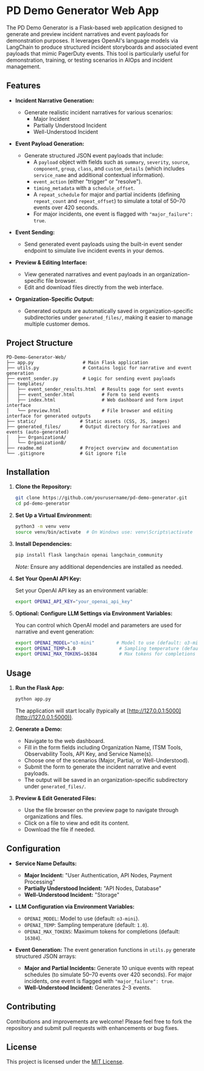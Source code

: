 # PD Demo Generator Web App

The PD Demo Generator is a Flask-based web application designed to generate and preview incident narratives and event payloads for demonstration purposes. It leverages OpenAI's language models via LangChain to produce structured incident storyboards and associated event payloads that mimic PagerDuty events. This tool is particularly useful for demonstration, training, or testing scenarios in AIOps and incident management.

## Features

- **Incident Narrative Generation:**
  - Generate realistic incident narratives for various scenarios:
    - Major Incident
    - Partially Understood Incident
    - Well-Understood Incident

- **Event Payload Generation:**
  - Generate structured JSON event payloads that include:
    - A `payload` object with fields such as `summary`, `severity`, `source`, `component`, `group`, `class`, and `custom_details` (which includes `service_name` and additional contextual information).
    - `event_action` (either "trigger" or "resolve").
    - `timing_metadata` with a `schedule_offset`.
    - A `repeat_schedule` for major and partial incidents (defining `repeat_count` and `repeat_offset`) to simulate a total of 50–70 events over 420 seconds.
    - For major incidents, one event is flagged with `"major_failure": true`.

- **Event Sending:**
  - Send generated event payloads using the built-in event sender endpoint to simulate live incident events in your demos.

- **Preview & Editing Interface:**
  - View generated narratives and event payloads in an organization-specific file browser.
  - Edit and download files directly from the web interface.

- **Organization-Specific Output:**
  - Generated outputs are automatically saved in organization-specific subdirectories under `generated_files/`, making it easier to manage multiple customer demos.

## Project Structure

```
PD-Demo-Generator-Web/
├── app.py                  # Main Flask application
├── utils.py                # Contains logic for narrative and event generation
├── event_sender.py         # Logic for sending event payloads
├── templates/
│   ├── event_sender_results.html  # Results page for sent events
│   ├── event_sender.html          # Form to send events
│   ├── index.html                 # Web dashboard and form input interface
│   └── preview.html               # File browser and editing interface for generated outputs
├── static/                # Static assets (CSS, JS, images)
├── generated_files/       # Output directory for narratives and events (auto-generated)
│   ├── OrganizationA/
│   └── OrganizationB/
├── readme.md              # Project overview and documentation
└── .gitignore             # Git ignore file
```

## Installation

1. **Clone the Repository:**

   ```bash
   git clone https://github.com/yourusername/pd-demo-generator.git
   cd pd-demo-generator
   ```

2. **Set Up a Virtual Environment:**

   ```bash
   python3 -m venv venv
   source venv/bin/activate  # On Windows use: venv\Scripts\activate
   ```

3. **Install Dependencies:**

   ```bash
   pip install flask langchain openai langchain_community
   ```

   *Note:* Ensure any additional dependencies are installed as needed.

4. **Set Your OpenAI API Key:**

   Set your OpenAI API key as an environment variable:
   
   ```bash
   export OPENAI_API_KEY="your_openai_api_key"
   ```

5. **Optional: Configure LLM Settings via Environment Variables:**

   You can control which OpenAI model and parameters are used for narrative and event generation:

   ```bash
   export OPENAI_MODEL="o3-mini"        # Model to use (default: o3-mini)
   export OPENAI_TEMP=1.0                # Sampling temperature (default: 1.0)
   export OPENAI_MAX_TOKENS=16384        # Max tokens for completions (default: 16384)
   ```

## Usage

1. **Run the Flask App:**

   ```bash
   python app.py
   ```

   The application will start locally (typically at [http://127.0.0.1:5000](http://127.0.0.1:5000)).

2. **Generate a Demo:**

   - Navigate to the web dashboard.
   - Fill in the form fields including Organization Name, ITSM Tools, Observability Tools, API Key, and Service Name(s).
   - Choose one of the scenarios (Major, Partial, or Well-Understood).
   - Submit the form to generate the incident narrative and event payloads.
   - The output will be saved in an organization-specific subdirectory under `generated_files/`.

3. **Preview & Edit Generated Files:**

   - Use the file browser on the preview page to navigate through organizations and files.
   - Click on a file to view and edit its content.
   - Download the file if needed.

## Configuration

- **Service Name Defaults:**
  - **Major Incident:** "User Authentication, API Nodes, Payment Processing"
  - **Partially Understood Incident:** "API Nodes, Database"
  - **Well-Understood Incident:** "Storage"

- **LLM Configuration via Environment Variables:**
  - `OPENAI_MODEL`: Model to use (default: `o3-mini`).
  - `OPENAI_TEMP`: Sampling temperature (default: `1.0`).
  - `OPENAI_MAX_TOKENS`: Maximum tokens for completions (default: `16384`).

- **Event Generation:**
  The event generation functions in `utils.py` generate structured JSON arrays:
  - **Major and Partial Incidents:** Generate 10 unique events with repeat schedules (to simulate 50–70 events over 420 seconds). For major incidents, one event is flagged with `"major_failure": true`.
  - **Well-Understood Incident:** Generates 2–3 events.

## Contributing

Contributions and improvements are welcome! Please feel free to fork the repository and submit pull requests with enhancements or bug fixes.

## License

This project is licensed under the [MIT License](LICENSE).
